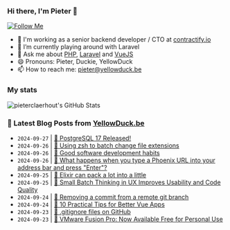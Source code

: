 ### Hi there, I'm Pieter 👋  
[![Follow Me](https://img.shields.io/github/followers/pieterclaerhout?label=Follow&style=social)](https://github.com/pieterclaerhout)

- 🏢 I'm working as a senior backend developer / CTO at [contractify.io](https://contractify.io)
- 🌱 I’m currently playing around with Laravel
- 💬 Ask me about [PHP](https://php.net), [Laravel](http://laravel.com) and [VueJS](https://vuejs.org)
- 😄 Pronouns: Pieter, Duckie, YellowDuck
- 📫 How to reach me: pieter@yellowduck.be

### My stats

![pieterclaerhout's GitHub Stats](https://github-readme-stats.vercel.app/api?username=pieterclaerhout&show_icons=true&count_private=true&line_height=40)

### 📩 Latest Blog Posts from [YellowDuck.be](https://www.yellowduck.be/)
<!-- BLOG-POST-LIST:START -->
- `2024-09-27` | [🔗 PostgreSQL 17 Released!](https://www.yellowduck.be/posts/postgresql-17-released)  
- `2024-09-26` | [🐥 Using zsh to batch change file extensions](https://www.yellowduck.be/posts/using-zsh-to-batch-change-file-extensions)  
- `2024-09-26` | [🔗 Good software development habits](https://www.yellowduck.be/posts/good-software-development-habits)  
- `2024-09-26` | [🔗 What happens when you type a Phoenix URL into your address bar and press &quot;Enter&quot;?](https://www.yellowduck.be/posts/what-happens-when-you-type-a-phoenix-url-into-your-address-bar-and-press-enter)  
- `2024-09-25` | [🐥 Elixir can pack a lot into a little](https://www.yellowduck.be/posts/elixir-can-pack-a-lot-into-a-little)  
- `2024-09-25` | [🔗 Small Batch Thinking in UX Improves Usability and Code Quality](https://www.yellowduck.be/posts/small-batch-thinking-in-ux-improves-usability-and-code-quality)  
- `2024-09-24` | [🐥 Removing a commit from a remote git branch](https://www.yellowduck.be/posts/removing-a-commit-from-a-remote-git-branch)  
- `2024-09-24` | [🔗 10 Practical Tips for Better Vue Apps](https://www.yellowduck.be/posts/10-practical-tips-for-better-vue-apps-vue-school-articles)  
- `2024-09-23` | [🐥 .gitignore files on GitHub](https://www.yellowduck.be/posts/gitignore-files-on-github)  
- `2024-09-23` | [🔗 VMware Fusion Pro: Now Available Free for Personal Use](https://www.yellowduck.be/posts/vmware-fusion-pro-now-available-free-for-personal-use)  

<!-- BLOG-POST-LIST:END -->
